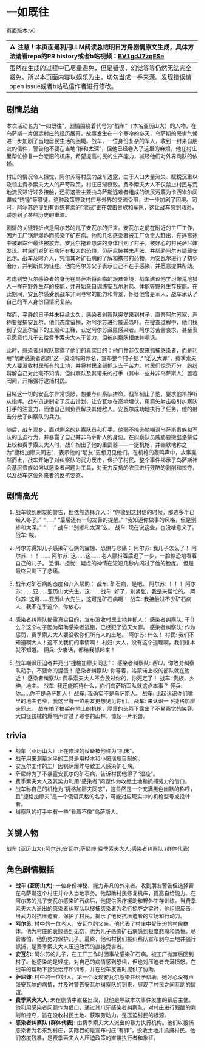 # 一如既往
页面版本:v0
 

| :warning: 注意！本页面是利用LLM阅读总结明日方舟剧情原文生成，具体方法请看repo的PR history或者b站视频：[BV1gdJ7zqESe](https://www.bilibili.com/video/BV1gdJ7zqESe/)         |
|:----------------------------|
| 虽然在生成的过程中已尽量避免，但是错误，幻觉等等仍然无法完全避免。所以本页面内容以娱乐为主，切勿当成一手来源。发现错误请open issue或者b站私信作者进行修改。|



## 剧情总结
本次活动名为“一如既往”，剧情围绕着代号为“战车”（本名亚历山大）的人物，在乌萨斯一片偏远村庄的经历展开。故事发生在一个寒冷的冬天，乌萨斯的恶劣气候进一步加剧了当地居民生活的困境。战车，一位身份复杂的军人，收到一封来自朋友的信件，警告他不要在当地“掺和太深”，但他已经卷入了这里的麻烦。他在村庄里帮忙修复一台老旧的机床，希望提高村民的生产能力，减轻他们对外界商队的依赖。

村庄的情况令人担忧，阿尔苏等村民向战车透露，由于人口大量流失、赋税沉重以及领主费季索夫大人的严苛政策，村庄日渐衰败。费季索夫大人不仅禁止村民与荒地流民进行过多接触，还将这些主要由乌萨斯逃难者组成的流民污蔑为卡西米尔间谍或“锈锤”等暴徒。这种政策导致村庄与外界的交流受阻，进一步加剧了困境。同时，阿尔苏还提到有训练有素的“流寇”正在袭击贵族和军队，这让战车感到熟悉，联想到了某些历史的重演。

剧情的关键转折点是阿尔苏的儿子安瓦尔的归来。安瓦尔之前在附近的工厂工作，因为工厂锅炉爆炸而感染了矿石病。他和几名感染者被工厂负责人赶出，在逃离途中被跟踪但最终被放弃。安瓦尔拖着患病的身体回到了村子，被好心的村民萨尼婶发现。村民们对矿石病怀有极大的恐惧，但萨尼婶并未声张，并帮助阿尔苏隐藏安瓦尔。战车及时介入，凭借其对矿石病的了解和携带的药物，为安瓦尔进行了初步治疗，并判断其为轻症。他向阿尔苏父子表示自己不在乎感染，并愿意提供帮助。

考虑到安瓦尔感染者的身份在乌萨斯将面临的艰难处境，战车建议他学习像荒地猎人一样在野外生存的技能，并开始亲自训练安瓦尔射箭、体能等野外生存技能。在此期间，安瓦尔感受到战车非同寻常的能力和背景，怀疑他曾是军人，战车承认了自己的军人身份但情况复杂。

然而，平静的日子并未持续太久。感染者纠察队突然来到村子，直奔阿尔苏家，声称要搜捕安瓦尔。他们态度蛮横，对阿尔苏进行威逼恐吓。在搜查过程中，他们找到了安瓦尔留下的工服和工鞋，认定阿尔苏藏匿感染者。阿尔苏苦苦哀求，甚至表示愿意代儿子去给费季索夫大人干苦力，但被纠察队拒绝并嘲讽。

此时，感染者纠察队暴露了他们的真实目的：他们并非仅仅来抓捕感染者，而是利用“帮助感染者逃跑”这一莫须有的罪名，宣布整个村子犯了“滔天大罪”，费季索夫大人要没收村民所有的土地，并将村民全部抓走去干苦力。村民们惊恐万分，纷纷辩解自己对此毫不知情，但纠察队及其带来的打手（其中一些并非乌萨斯人）置若罔闻，开始强行逮捕村民。

目睹这一切的安瓦尔异常愤怒，想要与纠察队拼命。战车制止了他，要求他冷静听从指挥。战车迅速制定了反击计划，让安瓦尔在高地埋伏，用箭矢射击吸引纠察队打手的注意力，而他自己则负责解决其他敌人。安瓦尔成功地执行了任务，他的射击分散了纠察队的兵力。

随后，战车现身，面对剩余的纠察队员和打手。他毫不掩饰地嘲讽乌萨斯贵族和军队的压迫行为，并暴露了自己并非乌萨斯人的身份。在纠察队员威胁要搬出洛蒙诺上校和费季索夫大人时，战车掏出了他的重武器——一挺机枪，并幽默地称之为“捷格加廖夫同志”，表示他的“朋友”更想见见他们。在机枪的轰鸣声中，故事戛然而止，战车开始了对纠察队的武力反击，保护了村民。整个事件揭示了乌萨斯社会基层贵族如何以感染者问题为工具，对无力反抗的农民进行残酷的剥削和掠夺，以及战车这位外来者的反抗姿态。
## 剧情高光
1.  战车收到朋友的警告，但依然选择介入：
    “你收到这封信的时候，那边多半已经入冬了。”
    “......”
    “最后还有一句友善的提醒。”
    “我知道你做事的风格，但是别掺和太深。”
    “......”
    战车: “别掺和太深”么。
    战车: 现在说这些，也没啥意义了。
    战车: 唉。

2.  阿尔苏得知儿子感染矿石病的震惊、恐惧与悲痛：
    阿尔苏: 我儿子怎么了！
    阿尔苏: ！！
    ......
    阿尔苏: 这......这......
    老人颤抖着后退了一步，一脸惊恐地看着自己的儿子。
    恐惧、担忧、疑虑的神情在短短几秒内闪过了他的脸庞。
    但是最终只剩下了悲痛。

3.  战车对矿石病的态度和介入帮助：
    战车: 矿石病，是吧。
    阿尔苏: ！！！
    阿尔苏: ......亚......亚历山大先生，这......
    战车: 好了，别紧张，我是来帮忙的。
    阿尔苏: 这可......亚历山大先生，这可是矿石病啊！
    战车: 我接触过不少矿石病人，我不在乎这个，你放心。

4.  感染者纠察队揭露真实目的，宣布没收村民土地并抓人：
    感染者纠察队: 干什么？这个村子因为帮助感染者逃跑，已经犯了滔天大罪。
    感染者纠察队: 作为惩罚，费季索夫大人要没收你们所有人的土地。
    阿尔苏: 什么！
    村民: 我们不知道啊大人！这不关我们的事情啊！
    村妇: 大人，没有这个道理啊，我们根本就不知道。
    佣兵: 少废话，都给我抓起来！

5.  战车嘲讽压迫者并亮出“捷格加廖夫同志”：
    感染者纠察队: *粗口*，你敢对纠察队动手，不要命的混蛋！
    感染者纠察队: 你等着，洛蒙诺上校的部队就在附近！
    感染者纠察队: 费季索夫大人不会放过你的，你死定了！
    战车: 贵族，乡绅，地主。
    战车: 我还能期待什么，你们乌萨斯军队就这点本事？
    佣兵: 你......你不是乌萨斯人！
    战车: 我确实不是乌萨斯人。
    战车: 比起认识你们嘴里的地主老爷，我这里有一位朋友更想见见你们。
    战车: 来认识一下捷格加廖夫同志。
    战车拍了拍架在地上的机枪，厚重的头盔下露出了不易察觉的笑容。
    大口径铳械的爆响声穿过了寒冬的山林，惊起一片羽兽。
## trivia
*   战车（亚历山大）正在修理的设备被他称为“机床”。
*   战车用来测量水平的工具是用桦木和小玻璃瓶自制的。
*   安瓦尔工作的工厂因锅炉爆炸导致工人感染矿石病。
*   萨尼婶为了不暴露安瓦尔的矿石病，告诉村民他得了“湿疫”。
*   费季索夫大人及其势力利用“感染者”问题作为收缴土地和抓捕劳力的借口。
*   战车称自己的机枪为“捷格加廖夫同志”，这显然是一个充满黑色幽默的称呼，且“捷格加廖夫”是一个俄语风格的名字，可能对应现实中的机枪型号或设计者。
*   纠察队的打手中有一些“看着不像”乌萨斯人。
## 关键人物
战车 (亚历山大);阿尔苏;安瓦尔;萨尼婶;费季索夫大人;感染者纠察队 (群体代表)
## 角色剧情概括
-   **战车 (亚历山大)**: 一位身份神秘、能力非凡的外来者。收到朋友警告但选择留在乌萨斯这个村庄并介入当地事务。他帮助村民修复机床，提高自给能力。在阿尔苏的儿子安瓦尔感染矿石病后，他提供医疗援助和野外生存训练。当费季索夫大人派出的感染者纠察队以搜捕感染者为名行掠夺之实时，他组织反击，用武力对抗压迫者，保护了村民，揭示了他反抗压迫者的立场和行动力。
-   **阿尔苏**: 村中的一位老人，安瓦尔的父亲。他代表了村庄中受压迫的村民群体。他为村庄的衰败感到无奈，也为儿子感染矿石病感到极度悲痛和恐慌。尽管害怕，他仍努力保护儿子。最终，他和村民们被纠察队宣布剥夺土地并强行抓捕，是费季索夫大人压迫政策的直接受害者。
-   **安瓦尔**: 阿尔苏的儿子，在工厂工作时因事故感染矿石病。被工厂抛弃后回到村子。他感染的是轻症，对自己的病情感到恐惧，但也对压迫者充满愤怒。在战车的帮助下接受治疗和训练，并在战车反击时提供了协助。
-   **萨尼婶**: 村中的一位妇人，第一个发现安瓦尔感染并给予帮助。她好心没有声张安瓦尔的病情，并及时警告安瓦尔纠察队的到来，展现了村民之间互助的情谊。
-   **费季索夫大人**: 未在剧情中直接出现，但他是导致本次事件发生的幕后主使。他利用感染者问题作为借口，通过其爪牙感染者纠察队，对村庄进行残酷的剥削和掠夺，旨在没收村民土地、获取劳动力，是压迫村民的根源。
-   **感染者纠察队 (群体代表)**: 由费季索夫大人派出的暴力执行机构。他们以搜捕感染者为名来到村庄，实际目的是宣布村庄“有罪”，没收土地并抓捕村民。他们态度残暴，是费季索夫大人压迫政策的直接执行者和象征。